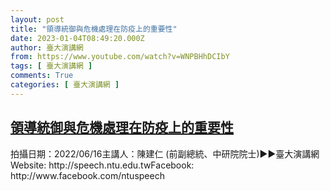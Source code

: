 ```yaml
---
layout: post
title: "領導統御與危機處理在防疫上的重要性"
date: 2023-01-04T08:49:20.000Z
author: 臺大演講網
from: https://www.youtube.com/watch?v=WNPBHhDCIbY
tags: [ 臺大演講網 ]
comments: True
categories: [ 臺大演講網 ]
---
```

<!--1672822160000-->
[領導統御與危機處理在防疫上的重要性](https://www.youtube.com/watch?v=WNPBHhDCIbY)
------

<div>
拍攝日期：2022/06/16主講人：陳建仁 (前副總統、中研院院士)►►臺大演講網Website: http://speech.ntu.edu.twFacebook: http://www.facebook.com/ntuspeech
</div>
